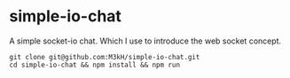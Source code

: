 # simple-io-chat
A simple socket-io chat.
Which I use to introduce the web socket concept.

```
git clone git@github.com:M3kH/simple-io-chat.git
cd simple-io-chat && npm install && npm run
```
